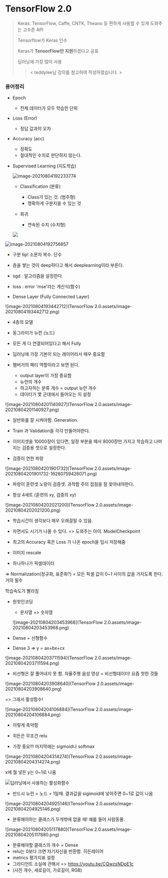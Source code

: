 # TensorFlow 2.0

> Keras: TensorFlow, Caffe, CNTK, Theano 등 편하게 사용할 수 있게 도와주는 고수준 API
>
> Tensorflow가 Keras 인수
>
> Keras가 **TensorFlow만 지원**하겠다고 공표
>
> 딥러닝에 가장 많이 사용
>
> > < teddylee님 강의를 참고하여 작성하였습니다. >

### 용어정리

* Epoch

  * 전체 데이터가 모두 학습한 단위

* Loss (Error) 

  * 정답 값과의 오차

* Accuracy (acc)

  * 정확도
  * 절대적인 수치로 판단하지 않는다.

* Supervised Learning (지도학습)

  ![image-20210804192233774](C:\Users\HOME\AppData\Roaming\Typora\typora-user-images\image-20210804192233774.png)

  * Classification (분류)
    * Class가 있는 것. (범주형)
    * 명확하게 구분지을 수 있는 것

  * 회귀
    * 연속된 수치 (수치형)

    

  

  ![](C:\Users\HOME\AppData\Roaming\Typora\typora-user-images\image-20210804192701080.png)

![image-20210804192756857](C:\Users\HOME\AppData\Roaming\Typora\typora-user-images\image-20210804192756857.png)

* 구분 tip! 소문자 복수. 단수





* 층을 쌓는 것이 deep하다고 해서 deeplearning이라 부른다.

* sgd : 알고리즘을 설정한다.

* loss : error 'mse'라는 계산식(함수)

* Dense Layer (Fully Connected Layer)

![image-20210804193442712](TensorFlow 2.0.assets/image-20210804193442712.png)

* 4층의 모델

* 동그라미가 뉴런 (노드)

* 모든 게 다 연결되어있다고 해서 Fully

* 딥러닝에 가장 기본이 되는 레이어라서 매우 중요함

* 햄버거의 패티 역할이라고 보면 된다.

  * output layer이 가장 중요함
  * 뉴런의 개수 
  * 하고자하는 분류 개수 = output 뉴런 개수 
  * 데이터가 몇 군데에서 들어오는 지 설정




![image-20210804201140927](TensorFlow 2.0.assets/image-20210804201140927.png)

* 일반화를 잘 시켜야함. Generation.

* Train 과 Validation을 각각 만들어야한다.

* 이미지셋을 10000장이 있다면, 일정 부분을 떼서 8000장만 가지고 학습하고 나머지는 검증용 셋으로 설정한다.

* 검증이 연한 파랑

![image-20210804201901732](TensorFlow 2.0.assets/image-20210804201901732-16280759426071.png)

* 파랑이 훈련셋 노랑이 검증셋. 과적합 주의 접점을 잘 찾아내야한다.

* 항상 4세트 (훈련의 xy, 검증의 xy)

![image-20210804202021200](TensorFlow 2.0.assets/image-20210804202021200.png)

* 학습시간이 생각보다 매우 오래걸릴 수 있음. 

* 자면서도 시기가 나올 수 있다. => 도와주는 아이. ModelCheckpoint

* 최고의 Accuracy 혹은 Loss 가 나온 epoch을 임시 저장해줌



* 이미지 rescale

* 하나하나가 픽셀데이터

=> Normalization(정규화, 표준화?) = 모든 픽셀 값이 0~1 사이의 값을 가지도록 한다. 거의 필수

학습속도가 빨라짐

* 원핫인코딩

  * 문자열 => 숫자열

  ![image-20210804203453968](TensorFlow 2.0.assets/image-20210804203453968.png)

* Dense = 선형함수

* Dense 3 => y = ax+bx+cx

![image-20210804203711594](TensorFlow 2.0.assets/image-20210804203711594.png)

* 비선형은 잘 풀어내지 못 함. 자율주행 음성 영상 = 비선형데이터! 요즘 핫한 것들



![image-20210804203908640](TensorFlow 2.0.assets/image-20210804203908640.png)

=> 그래서 활성함수!

![image-20210804204106884](TensorFlow 2.0.assets/image-20210804204106884.png)

* 이렇게 축약함

* 히든은 무조건 relu

* 가장 중요!!! 마지막에는 sigmoid나 softmax

![image-20210804204314274](TensorFlow 2.0.assets/image-20210804204314274.png)

x에 뭘 넣든 y는 0~1로 나옴



![딥러닝에서 사용하는 활성화함수](https://mlnotebook.github.io/img/transferFunctions/sigmoid.png)

* 반드시 뉴런 = 노드 = 1일때. 결과값을 sigimoid에 넣어주면 0~1로 값이 나옴



![image-20210804204925146](TensorFlow 2.0.assets/image-20210804204925146.png)

* 분류해야하는 클래스가 두개밖에 없을 때! 예를 들어 사람동물.

![image-20210804205117880](TensorFlow 2.0.assets/image-20210804205117880.png)

* 분류해야할 클래스의 개수 = Dense
* relu는 0보다 크면 자기자신을 반환함. 히든레이어
* metrics 평가지표 설정
* 그라디언트 소실에 관해서 => https://youtu.be/CQwzsNDpE1c
* (사진 개수, 세로길이, 가로길이, RGB)

